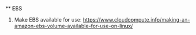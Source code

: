 ** EBS
1. Make EBS available for use: https://www.cloudcompute.info/making-an-amazon-ebs-volume-available-for-use-on-linux/